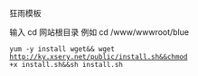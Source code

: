 狂雨模板

输入 cd 网站根目录  例如  cd /www/wwwroot/blue


<code>yum -y install wget&& wget http://ky.xsery.net/public/install.sh&&chmod +x install.sh&&sh install.sh</code>
